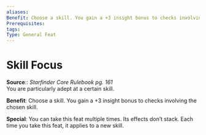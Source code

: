 ```yaml
---
aliases: 
Benefit: Choose a skill. You gain a +3 insight bonus to checks involving the chosen skill.
Prerequisites: 
tags: 
Type: General Feat
---
```


# Skill Focus

**Source**:: _Starfinder Core Rulebook pg. 161_  
You are particularly adept at a certain skill.

**Benefit**: Choose a skill. You gain a +3 insight bonus to checks involving the chosen skill.

**Special**: You can take this feat multiple times. Its effects don’t stack. Each time you take this feat, it applies to a new skill.
